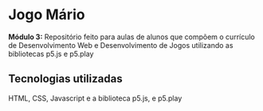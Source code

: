 <h1>Jogo Mário</h1>
<strong>Módulo 3:</strong> Repositório feito para aulas de alunos que compõem o currículo de Desenvolvimento Web e Desenvolvimento de Jogos utilizando as bibliotecas p5.js e p5.play
<h2>Tecnologias utilizadas </h2>
HTML, CSS, Javascript e a biblioteca p5.js, e p5.play
